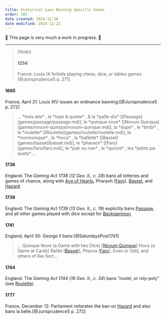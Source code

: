 ```yaml
---
title: Historical Laws Banning Specific Games
order: 105
date created: 2024-12-18
date modified: 2024-12-22
---
```


🚧 This page is very much a work in progress. 🚧

----

> [!todo]
>
> #### 1254
> 
> France: Louis <span class="rnum">IX</span> forbids playing chess, dice, or tables games.[@Jurisprudence5 p. 271]

#### 1665

France, April 21: Louis <span class="rnum">XIV</span> issues an ordinance banning:[@Jurisprudence5 p. 272]

<blockquote lang="fr">
… *trois dés* , le *tope & quinte* , & le *paſſe-dix* [[Passage](games/passage/passage.md)], le *quinque nove* [[Novum Quinque](games/novum-quinque/novum-quinque.md)], la *dupe* , le *biribi* , la *roulette* [[Roulette](games/roulette/roulette.md)], le *mormonique* , le *hoca* , la *baſſette* [[Basset](games/basset/basset.md)], le *pharaon* [[Faro](games/faro/faro.md)], le *pair ou non* , le *quinze* , les *petits paquets* …
</blockquote>


#### 1738

England: The <cite>Gaming Act 1738</cite> (<cite>12 Geo. II., c. 28</cite>) bans all lotteries and games of chance, along with [Ace of Hearts](games/ace-of-hearts/ace-of-hearts.md), Pharaoh ([Faro](games/faro/faro.md)), [Basset](games/basset/basset.md), and [Hazard](games/hazard/hazard.md).

#### 1739

England: The <cite>Gaming Act 1739</cite> (<cite>13 Geo. II., c. 19</cite>) explicitly bans [Passage](games/passage/passage.md), and all other games played with dice except for [Backgammon](games/backgammon/backgammon.md).

#### 1741

England, April 30: George <span class="rnum">II</span> bans:[@SaturdaysPost1741]

> … Quinque Nove (a Game with two Dice) [[Novum Quinque](games/novum-quinque/novum-quinque.md)] Hoca (a Game at Cards) Baſſet [[Basset](games/basset/basset.md)], Pharoa [[Faro](games/faro/faro.md)], Even or Odd, and others of like Sort…

#### 1744

England: The <cite>Gaming Act 1744</cite> (<cite>18 Geo. II., c. 34</cite>) bans “roulet, or roly-poly” (see [Roulette](games/roulette/roulette.md)).

#### 1777

France, December 12: Parliament reiterates the ban on [Hazard](games/hazard/hazard.md) and also bans <span lang="fr">la belle</span>.[@Jurisprudence5 p. 272]
